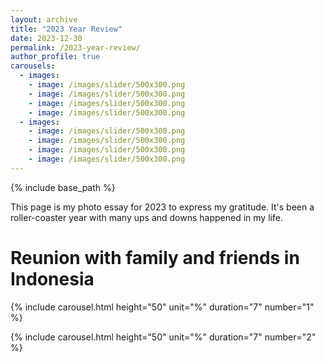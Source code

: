```yaml
---
layout: archive
title: "2023 Year Review"
date: 2023-12-30
permalink: /2023-year-review/
author_profile: true
carousels:
  - images: 
    - image: /images/slider/500x300.png
    - image: /images/slider/500x300.png
    - image: /images/slider/500x300.png
    - image: /images/slider/500x300.png
  - images: 
    - image: /images/slider/500x300.png
    - image: /images/slider/500x300.png
    - image: /images/slider/500x300.png
    - image: /images/slider/500x300.png
---
```


{% include base_path %}

This page is my photo essay for 2023 to express my gratitude. It's been a roller-coaster year with many ups and downs happened in my life.

# Reunion with family and friends in Indonesia

{% include carousel.html height="50" unit="%" duration="7" number="1" %}

{% include carousel.html height="50" unit="%" duration="7" number="2" %}
